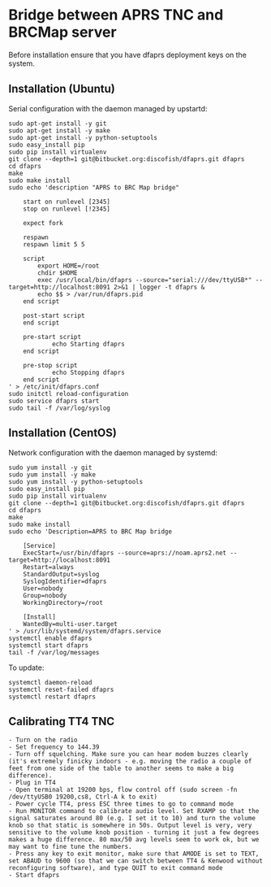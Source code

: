 Bridge between APRS TNC and BRCMap server
=========================================

Before installation ensure that you have dfaprs deployment keys on the system.

Installation (Ubuntu)
---------------------

Serial configuration with the daemon managed by upstartd:

    sudo apt-get install -y git
    sudo apt-get install -y make
	sudo apt-get install -y python-setuptools
	sudo easy_install pip
	sudo pip install virtualenv
    git clone --depth=1 git@bitbucket.org:discofish/dfaprs.git dfaprs
    cd dfaprs
    make 
    sudo make install
    sudo echo 'description "APRS to BRC Map bridge"

		start on runlevel [2345]
		stop on runlevel [!2345]

		expect fork

		respawn
		respawn limit 5 5

		script
		    export HOME=/root
		    chdir $HOME
		    exec /usr/local/bin/dfaprs --source="serial:///dev/ttyUSB*" --target=http://localhost:8091 2>&1 | logger -t dfaprs &
		    echo $$ > /var/run/dfaprs.pid
		end script

		post-start script
		end script

		pre-start script
		        echo Starting dfaprs
		end script

		pre-stop script
		        echo Stopping dfaprs
		end script
	' > /etc/init/dfaprs.conf
	sudo initctl reload-configuration
	sudo service dfaprs start 
	sudo tail -f /var/log/syslog

Installation (CentOS) 
----------------------

Network configuration with the daemon managed by systemd:

    sudo yum install -y git
    sudo yum install -y make
	sudo yum install -y python-setuptools
	sudo easy_install pip
	sudo pip install virtualenv
    git clone --depth=1 git@bitbucket.org:discofish/dfaprs.git dfaprs
    cd dfaprs
    make 
    sudo make install
    sudo echo 'Description=APRS to BRC Map bridge

		[Service]
		ExecStart=/usr/bin/dfaprs --source=aprs://noam.aprs2.net --target=http://localhost:8091
		Restart=always
		StandardOutput=syslog
		SyslogIdentifier=dfaprs
		User=nobody
		Group=nobody
		WorkingDirectory=/root

		[Install]
		WantedBy=multi-user.target
	' > /usr/lib/systemd/system/dfaprs.service
	systemctl enable dfaprs
	systemctl start dfaprs
	tail -f /var/log/messages

To update:
	
	systemctl daemon-reload
	systemctl reset-failed dfaprs
	systemctl restart dfaprs


Calibrating TT4 TNC
--------------------

	- Turn on the radio 
	- Set frequency to 144.39 
	- Turn off squelching. Make sure you can hear modem buzzes clearly (it's extremely finicky indoors - e.g. moving the radio a couple of feet from one side of the table to another seems to make a big difference). 
	- Plug in TT4
	- Open terminal at 19200 bps, flow control off (sudo screen -fn /dev/ttyUSB0 19200,cs8, Ctrl-A k to exit)
	- Power cycle TT4, press ESC three times to go to command mode
	- Run MONITOR command to calibrate audio level. Set RXAMP so that the signal saturates around 80 (e.g. I set it to 10) and turn the volume knob so that static is somewhere in 50s. Output level is very, very sensitive to the volume knob position - turning it just a few degrees makes a huge difference. 80 max/50 avg levels seem to work ok, but we may want to fine tune the numbers.
	- Press any key to exit monitor, make sure that AMODE is set to TEXT, set ABAUD to 9600 (so that we can switch between TT4 & Kenwood without reconfiguring software), and type QUIT to exit command mode
	- Start dfaprs  

